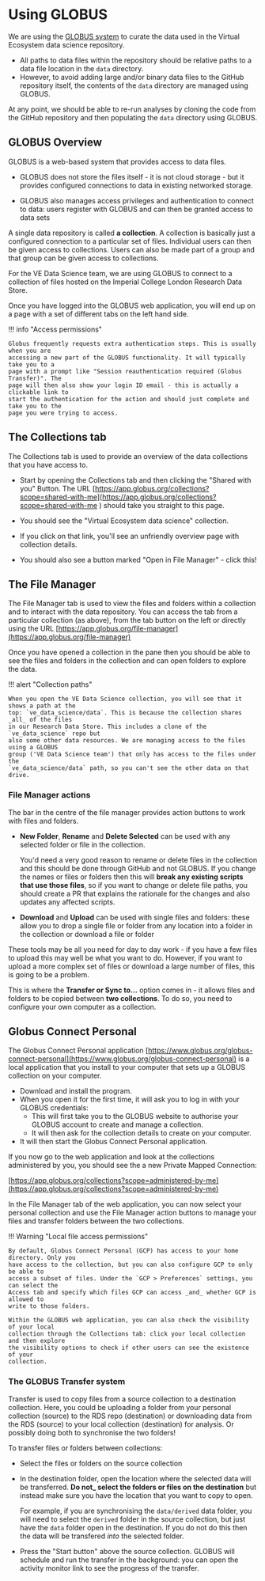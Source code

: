 # Using GLOBUS

We are using the [GLOBUS system](https://www.globus.org/) to curate the data used in the
Virtual Ecosystem data science repository.

* All paths to data files within the repository should be relative paths to a data file
  location in the `data`  directory.
* However, to avoid adding large and/or binary data files to the GitHub repository
  itself, the contents of the `data` directory are managed using GLOBUS.

At any point, we should be able to re-run analyses by cloning the code from the GitHub
repository and then populating the `data` directory using GLOBUS.

## GLOBUS Overview

GLOBUS is a web-based system that provides access to data files.

* GLOBUS does not store the files itself - it is not cloud storage - but it
  provides configured connections to data in existing networked storage.

* GLOBUS also manages access privileges and authentication to connect to data: users
  register with GLOBUS and can then be granted access to data sets

A single data repository is called **a collection**. A collection is basically just a
configured connection to a particular set of files. Individual users can then be given
access to collections. Users can also be made part of a group and that group can be
given access to collections.

For the VE Data Science team, we are using GLOBUS to connect to a collection of files
hosted on the Imperial College London Research Data Store.

Once you have logged into the GLOBUS web application, you will end up on a page with a
set of different tabs on the left hand side.

!!! info "Access permissions"

    Globus frequently requests extra authentication steps. This is usually when you are
    accessing a new part of the GLOBUS functionality. It will typically take you to a
    page with a prompt like "Session reauthentication required (Globus Transfer)". The
    page will then also show your login ID email - this is actually a clickable link to
    start the authentication for the action and should just complete and take you to the
    page you were trying to access.

## The Collections tab

The Collections tab is used to provide an overview of the data collections that you have
access to.

* Start by opening the Collections tab and then clicking the "Shared with you" Button.
  The URL
  [https://app.globus.org/collections?scope=shared-with-me](https://app.globus.org/collections?scope=shared-with-me
  ) should take you straight to this page.

* You should see the "Virtual Ecosystem data science" collection.
* If you click on that link, you'll see an unfriendly overview page with collection
  details.
* You should also see a button marked "Open in File Manager" - click this!

## The File Manager

The File Manager tab is used to view the files and folders within a collection and to
interact with the data repository. You can access the tab from a particular collection
(as above), from the tab button on the left or directly using the URL
[https://app.globus.org/file-manager](https://app.globus.org/file-manager)

Once you have opened a collection in the pane then you should be able to see the files
and folders in the collection and can open folders to explore the data.

!!! alert "Collection paths"

    When you open the VE Data Science collection, you will see that it shows a path at the
    top: `ve_data_science/data`. This is because the collection shares _all_ of the files
    in our Research Data Store. This includes a clone of the `ve_data_science` repo but
    also some other data resources. We are managing access to the files using a GLOBUS
    group ('VE Data Science team') that only has access to the files under the
    `ve_data_science/data` path, so you can't see the other data on that drive.

### File Manager actions

The bar in the centre of the file manager provides action buttons to work with files and
folders.

* **New Folder**, **Rename** and **Delete Selected** can be used with any selected
   folder or file in the collection.

   You'd need a very good reason to rename or delete files in the collection and this
   should be done through GitHub and not GLOBUS. If you change the names or files or
   folders then this will **break any existing scripts that use those files**, so if you
   want to change or delete file paths, you should create a PR that explains the
   rationale for the changes and also updates any affected scripts.

* **Download** and **Upload** can be used with single files and folders: these allow you
  to drop a single file or folder from any location into a folder in the collection or
  download a file or folder

These tools may be all you need for day to day work - if you have a few files to upload
this may well be what you want to do. However, if you want to upload a more complex
set of files or download a large number of files, this is going to be a problem.

This is where the **Transfer or Sync to...** option comes in - it allows files and
folders to be copied between **two collections**. To do so, you need to configure your
own computer as a collection.

## Globus Connect Personal

The Globus Connect Personal application
[https://www.globus.org/globus-connect-personal](https://www.globus.org/globus-connect-personal)
is a local application that you install to your computer that sets up a GLOBUS
collection on your computer.

* Download and install the program.
* When you open it for the first time, it will ask you to log in with your GLOBUS
  credentials:
  * This will first take you to the GLOBUS website to authorise your GLOBUS account
    to create and manage a collection.
  * It will then ask for the collection details to create on your computer.
* It will then start the Globus Connect Personal application.

If you now go to the web application and look at the collections administered by you,
you should see the a new Private Mapped Connection:

[https://app.globus.org/collections?scope=administered-by-me](https://app.globus.org/collections?scope=administered-by-me)

In the File Manager tab of the web application, you can now select your personal
collection and use the File Manager action buttons to manage your files and transfer
folders between the two collections.

!!! Warning "Local file access permissions"

    By default, Globus Connect Personal (GCP) has access to your home directory. Only you
    have access to the collection, but you can also configure GCP to only be able to
    access a subset of files. Under the `GCP > Preferences` settings, you can select the
    Access tab and specify which files GCP can access _and_ whether GCP is allowed to
    write to those folders.

    Within the GLOBUS web application, you can also check the visibility of your local
    collection through the Collections tab: click your local collection and then explore
    the visibility options to check if other users can see the existence of your
    collection.

### The GLOBUS Transfer system

Transfer is used to copy files from a source collection to a destination collection.
Here, you could be uploading a folder from your personal collection (source) to the RDS
repo (destination) or downloading data from the RDS (source) to your local collection
(destination) for analysis. Or possibly doing both to synchronise the two folders!

To transfer files or folders between collections:

* Select the files or folders on the source collection
* In the destination folder, open the location where the selected data will be
  transferred. **Do not_ select the folders or files on the destination** but instead
  make sure you have the location that you want to copy to open.

  For example, if you are synchronising the `data/derived` data folder, you will need to
  select the `derived` folder in the source collection, but just have the `data` folder
  open in the destination. If you do not do this then the data will be transfered _into_
  the selected folder.

* Press the "Start button" above the source collection. GLOBUS will schedule and run the
  transfer in the background: you can open the activity monitor link to see the progress
  of the transfer.
